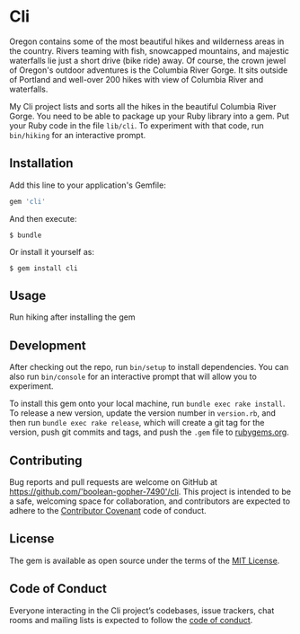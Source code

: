 # Cli
Oregon contains some of the most beautiful hikes and wilderness areas in the country. Rivers teaming with fish, snowcapped mountains, and majestic waterfalls lie just a short drive (bike ride) away. Of course, the crown jewel of Oregon's outdoor adventures is the Columbia River Gorge. It sits outside of Portland and well-over 200 hikes with view of Columbia River and waterfalls. 

My Cli project lists and sorts all the hikes in the beautiful Columbia River Gorge. You need to be able to package up your Ruby library into a gem. Put your Ruby code in the file `lib/cli`. To experiment with that code, run `bin/hiking` for an interactive prompt.


## Installation

Add this line to your application's Gemfile:

```ruby
gem 'cli'
```

And then execute:

    $ bundle

Or install it yourself as:

    $ gem install cli

## Usage

Run hiking after installing the gem

## Development

After checking out the repo, run `bin/setup` to install dependencies. You can also run `bin/console` for an interactive prompt that will allow you to experiment.

To install this gem onto your local machine, run `bundle exec rake install`. To release a new version, update the version number in `version.rb`, and then run `bundle exec rake release`, which will create a git tag for the version, push git commits and tags, and push the `.gem` file to [rubygems.org](https://rubygems.org).

## Contributing

Bug reports and pull requests are welcome on GitHub at https://github.com/'boolean-gopher-7490'/cli. This project is intended to be a safe, welcoming space for collaboration, and contributors are expected to adhere to the [Contributor Covenant](http://contributor-covenant.org) code of conduct.

## License

The gem is available as open source under the terms of the [MIT License](https://opensource.org/licenses/MIT).

## Code of Conduct

Everyone interacting in the Cli project’s codebases, issue trackers, chat rooms and mailing lists is expected to follow the [code of conduct](https://github.com/'boolean-gopher-7490'/cli/blob/master/CODE_OF_CONDUCT.md).
